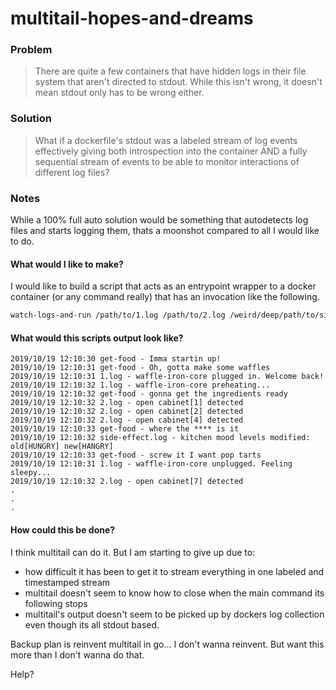 # multitail-hopes-and-dreams

### Problem

> There are quite a few containers that have hidden logs in their file system that aren't directed to stdout. While this isn't wrong, it doesn't mean stdout only has to be wrong either.

### Solution

> What if a dockerfile's stdout was a labeled stream of log events effectively giving both introspection into the container AND a fully sequential stream of events to be able to monitor interactions of different log files?

### Notes

While a 100% full auto solution would be something that autodetects log files and starts logging them, thats a moonshot compared to all I would like to do.

#### What would I like to make?

I would like to build a script that acts as an entrypoint wrapper to a docker container (or any command really) that has an invocation like the following.

```bash
watch-logs-and-run /path/to/1.log /path/to/2.log /weird/deep/path/to/side-effect.log -- /usr/bin/get-food --fast --maybe waffles
```

#### What would this scripts output look like?

```
2019/10/19 12:10:30 get-food - Imma startin up!
2019/10/19 12:10:31 get-food - Oh, gotta make some waffles
2019/10/19 12:10:31 1.log - waffle-iron-core plugged in. Welcome back!
2019/10/19 12:10:32 1.log - waffle-iron-core preheating...
2019/10/19 12:10:32 get-food - gonna get the ingredients ready
2019/10/19 12:10:32 2.log - open cabinet[1] detected
2019/10/19 12:10:32 2.log - open cabinet[2] detected
2019/10/19 12:10:32 2.log - open cabinet[4] detected
2019/10/19 12:10:33 get-food - where the **** is it
2019/10/19 12:10:32 side-effect.log - kitchen mood levels modified: old[HUNGRY] new[HANGRY]
2019/10/19 12:10:33 get-food - screw it I want pop tarts
2019/10/19 12:10:31 1.log - waffle-iron-core unplugged. Feeling sleepy...
2019/10/19 12:10:32 2.log - open cabinet[7] detected
.
.
.
```

#### How could this be done?

I think multitail can do it. But I am starting to give up due to:

- how difficult it has been to get it to stream everything in one labeled and timestamped stream
- multitail doesn't seem to know how to close when the main command its following stops
- multitail's output doesn't seem to be picked up by dockers log collection even though its all stdout based.

Backup plan is reinvent multitail in go... I don't wanna reinvent. But want this more than I don't wanna do that.

Help?
